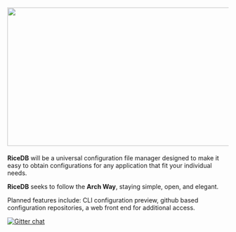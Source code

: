 <h1 align="center">
<sub>
<img src="http://i.imgur.com/OZ6TEXG.png"
      height="315"
      width="775">
</sub>
</h1>
<strong>RiceDB</strong> will be a universal configuration file manager designed to make it easy to obtain configurations for any application that fit your individual needs.

<strong>RiceDB</strong> seeks to follow the <strong>Arch Way</strong>, staying simple, open, and elegant.

Planned features include: CLI configuration preview, github based configuration repositories, a web front end for additional access.


[![Gitter chat](https://badges.gitter.im/gitterHQ/gitter.png)](https://gitter.im/nih0/logos)
